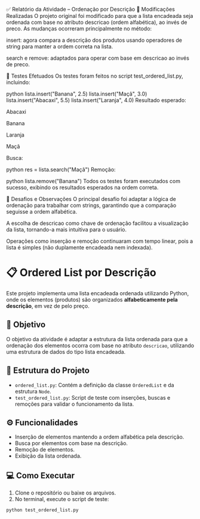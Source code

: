 ✅ Relatório da Atividade – Ordenação por Descrição
🔧 Modificações Realizadas
O projeto original foi modificado para que a lista encadeada seja ordenada com base no atributo descricao (ordem alfabética), ao invés de preco. As mudanças ocorreram principalmente no método:

insert: agora compara a descrição dos produtos usando operadores de string para manter a ordem correta na lista.

search e remove: adaptados para operar com base em descricao ao invés de preco.

🧪 Testes Efetuados
Os testes foram feitos no script test_ordered_list.py, incluindo:

python
lista.insert("Banana", 2.5)
lista.insert("Maçã", 3.0)
lista.insert("Abacaxi", 5.5)
lista.insert("Laranja", 4.0)
Resultado esperado:

Abacaxi

Banana

Laranja

Maçã

Busca:

python
res = lista.search("Maçã")
Remoção:

python
lista.remove("Banana")
Todos os testes foram executados com sucesso, exibindo os resultados esperados na ordem correta.

💭 Desafios e Observações
O principal desafio foi adaptar a lógica de ordenação para trabalhar com strings, garantindo que a comparação seguisse a ordem alfabética.

A escolha de descricao como chave de ordenação facilitou a visualização da lista, tornando-a mais intuitiva para o usuário.

Operações como inserção e remoção continuaram com tempo linear, pois a lista é simples (não duplamente encadeada nem indexada).

# 📋 Ordered List por Descrição

Este projeto implementa uma lista encadeada ordenada utilizando Python, onde os elementos (produtos) são organizados **alfabeticamente pela descrição**, em vez de pelo preço.

## 🚀 Objetivo

O objetivo da atividade é adaptar a estrutura da lista ordenada para que a ordenação dos elementos ocorra com base no atributo `descricao`, utilizando uma estrutura de dados do tipo lista encadeada.

## 🧱 Estrutura do Projeto

- `ordered_list.py`: Contém a definição da classe `OrderedList` e da estrutura `Node`.
- `test_ordered_list.py`: Script de teste com inserções, buscas e remoções para validar o funcionamento da lista.

## ⚙️ Funcionalidades

- Inserção de elementos mantendo a ordem alfabética pela descrição.
- Busca por elementos com base na descrição.
- Remoção de elementos.
- Exibição da lista ordenada.

## 💻 Como Executar

1. Clone o repositório ou baixe os arquivos.
2. No terminal, execute o script de teste:

```bash
python test_ordered_list.py

